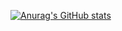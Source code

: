 [![Anurag's GitHub stats](https://github-readme-stats.vercel.app/api?username=nftblackmagic)](https://github.com/anuraghazra/github-readme-stats)
